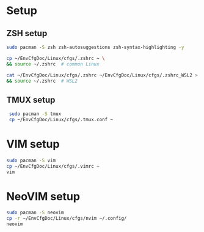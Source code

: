 # Setup

## ZSH setup

```sh
sudo pacman -S zsh zsh-autosuggestions zsh-syntax-highlighting -y

cp ~/EnvCfgDoc/Linux/cfgs/.zshrc ~ \
&& source ~/.zshrc  # common Linux

cat ~/EnvCfgDoc/Linux/cfgs/.zshrc ~/EnvCfgDoc/Linux/cfgs/.zshrc_WSL2 > ~/.zshrc \
&& source ~/.zshrc  # WSL2
```

## TMUX setup

```sh
 sudo pacman -S tmux
 cp ~/EnvCfgDoc/Linux/cfgs/.tmux.conf ~
```

# VIM setup

```sh
sudo pacman -S vim
cp ~/EnvCfgDoc/Linux/cfgs/.vimrc ~
vim
```

# NeoVIM setup

```sh
sudo pacman -S neovim
cp -r ~/EnvCfgDoc/Linux/cfgs/nvim ~/.config/
neovim
```

